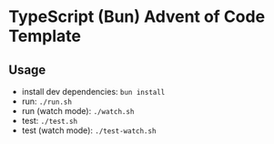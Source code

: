 # TypeScript (Bun) Advent of Code Template

## Usage

- install dev dependencies: `bun install`
- run: `./run.sh`
- run (watch mode): `./watch.sh`
- test: `./test.sh`
- test (watch mode): `./test-watch.sh`
